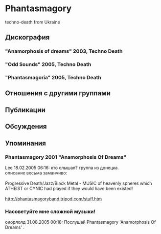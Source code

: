 # Phantasmagory

techno-death from Ukraine

## Дискография

### "Anamorphosis of dreams" 2003, Techno Death



### "Odd Sounds" 2005, Techno Death



### "Phantasmagoria" 2005, Techno Death




## Отношения с другими группами


## Публикации


## Обсуждения


## Упоминания

### Phantasmagory 2001 &quot;Anamorphosis Of Dreams&quot;

Lee 18.02.2005 06:16:
кто слышал? группа из донецка.<BR>описание весьма заманчиво:<BR><BR>Progressive Death/Jazz/Black Metal - MUSIC of heavenly spheres which ATHEIST or CYNIC had played if they would have been existed! <BR><BR><A HREF="http://phantasmagoryband.tripod.com/stuff.htm" TARGET="_blank">http://phantasmagoryband.tripod.com/stuff.htm</A>

### Насоветуйте мне сложной музыки!

оиорлолд 31.08.2005 00:18:
Послушай Phantasmagory 'Anamorphosis Of Dreams' .

